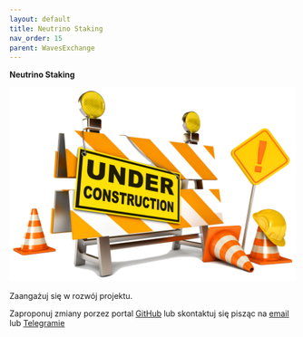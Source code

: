 ```yaml
---
layout: default
title: Neutrino Staking
nav_order: 15
parent: WavesExchange
---
```

**Neutrino Staking**

![Under Construction](images/under-construction.png)

Zaangażuj się w rozwój projektu.

Zaproponuj zmiany porzez portal [GitHub](https://github.com/wxpl/wxpl.github.io) lub skontaktuj się pisząc na [email](mailto:contact@wxpl.club) lub [Telegramie](https://t.me/wavesexchange_polska)